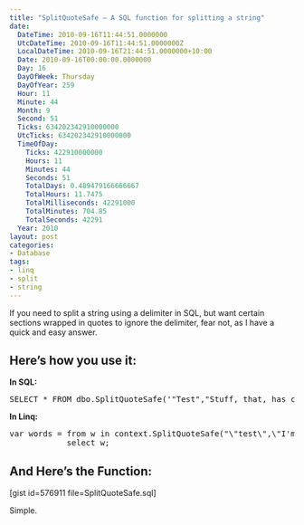 ```yaml
---
title: "SplitQuoteSafe – A SQL function for splitting a string"
date:
  DateTime: 2010-09-16T11:44:51.0000000
  UtcDateTime: 2010-09-16T11:44:51.0000000Z
  LocalDateTime: 2010-09-16T21:44:51.0000000+10:00
  Date: 2010-09-16T00:00:00.0000000
  Day: 16
  DayOfWeek: Thursday
  DayOfYear: 259
  Hour: 11
  Minute: 44
  Month: 9
  Second: 51
  Ticks: 634202342910000000
  UtcTicks: 634202342910000000
  TimeOfDay:
    Ticks: 422910000000
    Hours: 11
    Minutes: 44
    Seconds: 51
    TotalDays: 0.489479166666667
    TotalHours: 11.7475
    TotalMilliseconds: 42291000
    TotalMinutes: 704.85
    TotalSeconds: 42291
  Year: 2010
layout: post
categories:
- Database
tags:
- linq
- split
- string
---
```


<p>If you need to split a string using a delimiter in SQL, but want certain sections wrapped in quotes to ignore the delimiter, fear not, as I have a quick and easy answer.</p>  <h2>Here’s how you use it:</h2>  <p><strong>In SQL:</strong></p>  <pre class="brush: sql; ruler: true;">SELECT * FROM dbo.SplitQuoteSafe('&quot;Test&quot;,&quot;Stuff, that, has commas&quot;,&quot;ok&quot;,24.45,,yes', ',')</pre>

<p><strong>In Linq:</strong></p>

<pre class="brush: csharp; ruler: true;">var words = from w in context.SplitQuoteSafe(&quot;\&quot;test\&quot;,\&quot;I'm, in, quotes\&quot;&quot;, &quot;,&quot;)
            select w;</pre>

<h2></h2>

<h2>And Here’s the Function:</h2>

<p>[gist id=576911 file=SplitQuoteSafe.sql]</p>

<p>Simple.</p>